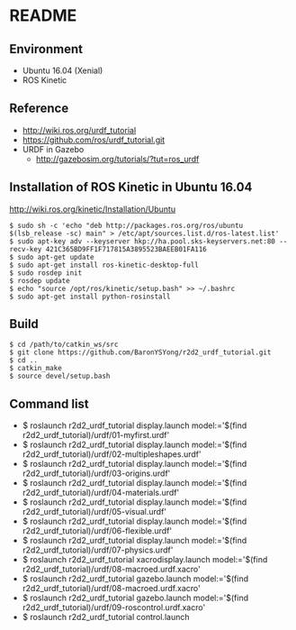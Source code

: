 # README #

## Environment
* Ubuntu 16.04 (Xenial)
* ROS Kinetic

## Reference
* http://wiki.ros.org/urdf_tutorial
* https://github.com/ros/urdf_tutorial.git
* URDF in Gazebo
    * http://gazebosim.org/tutorials/?tut=ros_urdf

## Installation of ROS Kinetic in Ubuntu 16.04
http://wiki.ros.org/kinetic/Installation/Ubuntu
```
$ sudo sh -c 'echo "deb http://packages.ros.org/ros/ubuntu $(lsb_release -sc) main" > /etc/apt/sources.list.d/ros-latest.list'
$ sudo apt-key adv --keyserver hkp://ha.pool.sks-keyservers.net:80 --recv-key 421C365BD9FF1F717815A3895523BAEEB01FA116
$ sudo apt-get update
$ sudo apt-get install ros-kinetic-desktop-full
$ sudo rosdep init
$ rosdep update
$ echo "source /opt/ros/kinetic/setup.bash" >> ~/.bashrc
$ sudo apt-get install python-rosinstall
```
## Build
```
$ cd /path/to/catkin_ws/src
$ git clone https://github.com/BaronYSYong/r2d2_urdf_tutorial.git
$ cd ..
$ catkin_make
$ source devel/setup.bash
```

## Command list
* $ roslaunch r2d2_urdf_tutorial display.launch model:='$(find r2d2_urdf_tutorial)/urdf/01-myfirst.urdf'
* $ roslaunch r2d2_urdf_tutorial display.launch model:='$(find r2d2_urdf_tutorial)/urdf/02-multipleshapes.urdf'
* $ roslaunch r2d2_urdf_tutorial display.launch model:='$(find r2d2_urdf_tutorial)/urdf/03-origins.urdf'
* $ roslaunch r2d2_urdf_tutorial display.launch model:='$(find r2d2_urdf_tutorial)/urdf/04-materials.urdf'
* $ roslaunch r2d2_urdf_tutorial display.launch model:='$(find r2d2_urdf_tutorial)/urdf/05-visual.urdf'
* $ roslaunch r2d2_urdf_tutorial display.launch model:='$(find r2d2_urdf_tutorial)/urdf/06-flexible.urdf'
* $ roslaunch r2d2_urdf_tutorial display.launch model:='$(find r2d2_urdf_tutorial)/urdf/07-physics.urdf'
* $ roslaunch r2d2_urdf_tutorial xacrodisplay.launch model:='$(find r2d2_urdf_tutorial)/urdf/08-macroed.urdf.xacro'
* $ roslaunch r2d2_urdf_tutorial gazebo.launch model:='$(find r2d2_urdf_tutorial)/urdf/08-macroed.urdf.xacro'
* $ roslaunch r2d2_urdf_tutorial gazebo.launch model:='$(find r2d2_urdf_tutorial)/urdf/09-roscontrol.urdf.xacro'
* $ roslaunch r2d2_urdf_tutorial control.launch
